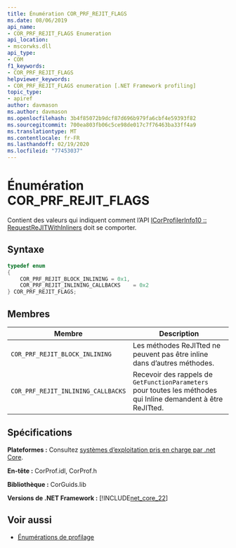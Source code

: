```yaml
---
title: Énumération COR_PRF_REJIT_FLAGS
ms.date: 08/06/2019
api_name:
- COR_PRF_REJIT_FLAGS Enumeration
api_location:
- mscorwks.dll
api_type:
- COM
f1_keywords:
- COR_PRF_REJIT_FLAGS
helpviewer_keywords:
- COR_PRF_REJIT_FLAGS enumeration [.NET Framework profiling]
topic_type:
- apiref
author: davmason
ms.author: davmason
ms.openlocfilehash: 3b4f85072b9dcf87d696b979fa6cbf4e59393f82
ms.sourcegitcommit: 700ea803fb06c5ce98de017c7f76463ba33ff4a9
ms.translationtype: MT
ms.contentlocale: fr-FR
ms.lasthandoff: 02/19/2020
ms.locfileid: "77453037"
---
```

# <a name="cor_prf_rejit_flags-enumeration"></a>Énumération COR_PRF_REJIT_FLAGS
Contient des valeurs qui indiquent comment l’API [ICorProfilerInfo10 :: RequestReJITWithInliners](icorprofilerinfo10-requestrejitwithinliners-method.md) doit se comporter.  
  
## <a name="syntax"></a>Syntaxe  
  
```cpp  
typedef enum  
{      
    COR_PRF_REJIT_BLOCK_INLINING = 0x1,
    COR_PRF_REJIT_INLINING_CALLBACKS    = 0x2
} COR_PRF_REJIT_FLAGS;  
```  
  
## <a name="members"></a>Membres  
  
|Membre|Description|  
|------------|-----------------|  
|`COR_PRF_REJIT_BLOCK_INLINING`| Les méthodes ReJITted ne peuvent pas être inline dans d’autres méthodes. |  
|`COR_PRF_REJIT_INLINING_CALLBACKS`| Recevoir des rappels de `GetFunctionParameters` pour toutes les méthodes qui Inline demandent à être ReJITted. |  

## <a name="requirements"></a>Spécifications  
 **Plateformes :** Consultez [systèmes d’exploitation pris en charge par .net Core](../../../core/install/dependencies.md?pivots=os-windows).  
  
 **En-tête :** CorProf.idl, CorProf.h  
  
 **Bibliothèque :** CorGuids.lib  
  
 **Versions de .NET Framework :** [!INCLUDE[net_core_22](../../../../includes/net-core-22-md.md)] 
  
## <a name="see-also"></a>Voir aussi

- [Énumérations de profilage](profiling-enumerations.md)
